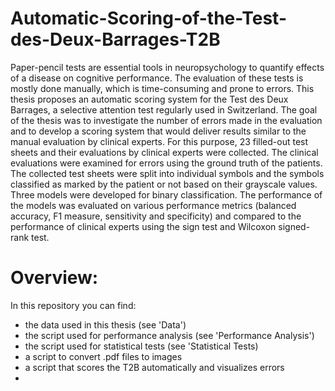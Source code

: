 # Automatic-Scoring-of-the-Test-des-Deux-Barrages-T2B

Paper-pencil tests are essential tools in neuropsychology to quantify effects of a disease on cognitive performance. The evaluation of these tests is mostly done manually, which is time-consuming and prone to errors. This thesis proposes an automatic scoring system for the Test des Deux Barrages, a selective attention test regularly used in Switzerland. The goal of the thesis was to investigate the number of errors made in the evaluation and to develop a scoring system that would deliver results similar to the manual evaluation by clinical experts. 
For this purpose, 23 filled-out test sheets and their evaluations by clinical experts were collected. The clinical evaluations were examined for errors using the ground truth of the patients. The collected test sheets were split into individual symbols and the symbols classified as marked by the patient or not based on their grayscale values. Three models were developed for binary classification. The performance of the models was evaluated on various performance metrics (balanced accuracy, F1 measure, sensitivity and specificity) and compared to the performance of clinical experts using the sign test and Wilcoxon signed-rank test.

# Overview:

In this repository you can find:
- the data used in this thesis (see 'Data')
- the script used for performance analysis (see 'Performance Analysis')
- the script used for statistical tests (see 'Statistical Tests)
- a script to convert .pdf files to images
- a script that scores the T2B automatically and visualizes errors
- 
